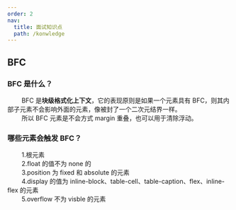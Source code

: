 ```yaml
---
order: 2
nav:
  title: 面试知识点
  path: /konwledge
---
```


## BFC
### BFC 是什么？
&emsp;&emsp; BFC 是**块级格式化上下文**，它的表现原则是如果一个元素具有 BFC，则其内部子元素不会影响外面的元素，像被封了一个二次元结界一样。
<br>&emsp;&emsp; 所以 BFC 元素是不会方式 margin 重叠，也可以用于清除浮动。

### 哪些元素会触发 BFC？

&emsp;&emsp; 1.根元素
<br>&emsp;&emsp; 2.float 的值不为 none 的
<br>&emsp;&emsp; 3.position 为 fixed 和 absolute 的元素
<br>&emsp;&emsp; 4.display 的值为 inline-block、table-cell、table-caption、flex、inline-flex 的元素
<br>&emsp;&emsp; 5.overflow 不为 visble 的元素
